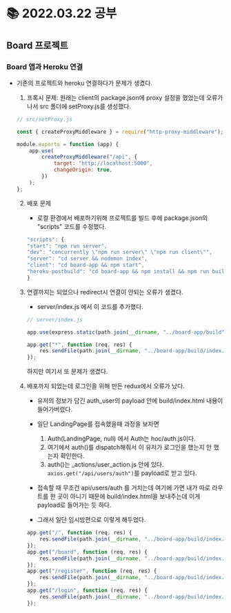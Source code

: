 # 📚 2022.03.22 공부

## Board 프로젝트

### Board 앱과 Heroku 연결

-   기존의 프로젝트와 heroku 연결하다가 문제가 생겼다.

    1. 프록시 문제: 원래는 client의 package.json에 proxy 설정을 했었는데 오류가 나서 src 폴더에 setProxy.js를 생성했다.

    ```javascript
    // src/setProxy.js

    const { createProxyMiddleware } = require("http-proxy-middleware");

    module.exports = function (app) {
        app.use(
            createProxyMiddleware("/api", {
                target: "http://localhost:5000",
                changeOrigin: true,
            })
        );
    };
    ```

    2.  배포 문제

        -   로컬 환경에서 배포하기위해 프로젝트를 빌드 후에 package.json의 "scripts" 코드를 수정했다.

        ```javascript
        "scripts": {
        "start": "npm run server",
        "dev": "concurrently \"npm run server\" \"npm run client\"",
        "server": "cd server && nodemon index",
        "client": "cd board-app && npm start",
        "heroku-postbuild": "cd board-app && npm install && npm run build"
        }
        ```

    3.  연결까지는 되었으나 redirect시 연결이 안되는 오류가 생겼다.

        -   server/index.js 에서 이 코드를 추가했다.

        ```javascript
        // server/index.js

        app.use(express.static(path.join(__dirname, "../board-app/build")));

        app.get("*", function (req, res) {
            res.sendFile(path.join(__dirname, "../board-app/build/index.html"));
        });
        ```

        하지만 여기서 또 문제가 생겼다.

    4.  배포까지 되었는데 로그인을 위해 만든 redux에서 오류가 났다.

        -   유저의 정보가 담긴 auth_user의 payload 안에 build/index.html 내용이 들어가버렸다.
        -   일단 LandingPage를 접속했을때 과정을 보자면

            1. Auth(LandingPage, null) 에서 Auth는 hoc/auth.js이다.
            2. 여기에서 auth()를 dispatch해줘서 이 유저가 로그인을 했는지 안 했는지 확인한다.
            3. auth()는 \_actions/user_action.js 안에 있다. `axios.get("/api/users/auth")`를 payload로 받고 있다.

        -   접속할 때 무조건 api/users/auth 를 거치는데 여기에 가면 내가 따로 라우트를 한 곳이 아니기 때문에 build/index.html을 보내주는데 이게 payload로 들어가는 듯 하다.

        -   그래서 일단 임시방편으로 이렇게 해두었다.

        ```javascript
        app.get("/", function (req, res) {
            res.sendFile(path.join(__dirname, "../board-app/build/index.html"));
        });
        app.get("/board", function (req, res) {
            res.sendFile(path.join(__dirname, "../board-app/build/index.html"));
        });
        app.get("/register", function (req, res) {
            res.sendFile(path.join(__dirname, "../board-app/build/index.html"));
        });
        app.get("/login", function (req, res) {
            res.sendFile(path.join(__dirname, "../board-app/build/index.html"));
        });
        ```
